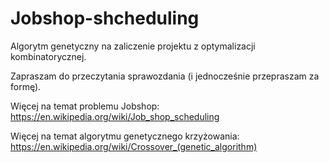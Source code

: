 # Jobshop-shcheduling
Algorytm genetyczny na zaliczenie projektu z optymalizacji kombinatorycznej.

Zapraszam do przeczytania sprawozdania (i jednocześnie przepraszam za formę).

Więcej na temat problemu Jobshop:
https://en.wikipedia.org/wiki/Job_shop_scheduling 

Więcej na temat algorytmu genetycznego krzyżowania:
https://en.wikipedia.org/wiki/Crossover_(genetic_algorithm)
